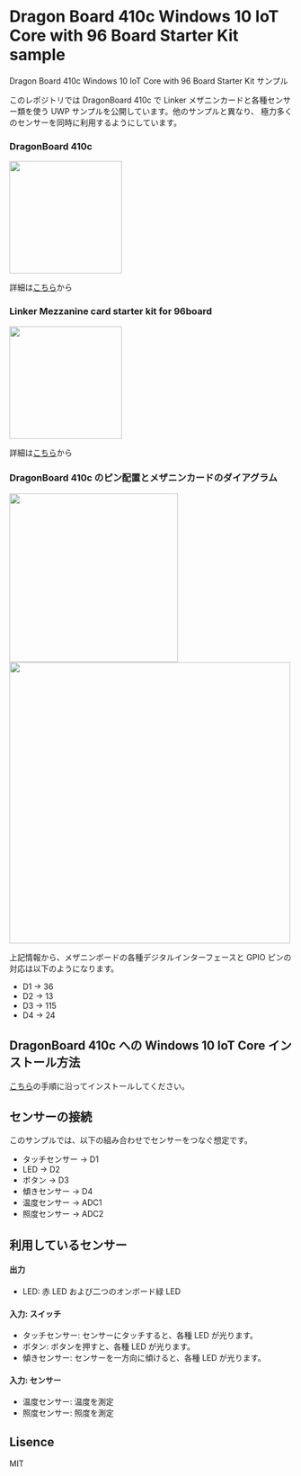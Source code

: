 # Dragon Board 410c Windows 10 IoT Core with 96 Board Starter Kit sample
Dragon Board 410c Windows 10 IoT Core with 96 Board Starter Kit サンプル

このレポジトリでは DragonBoard 410c で Linker メザニンカードと各種センサー類を使う UWP サンプルを公開しています。他のサンプルと異なり、
極力多くのセンサーを同時に利用するようにしています。

### DragonBoard 410c 
<img src="https://www.96boards.org/product/ce/dragonboard410c/images/DragonBoard-UpdatedImages-front.png" width="200">

詳細は[こちら](https://www.96boards.org/product/dragonboard410c)から

### Linker Mezzanine card starter kit for 96board
<img src="http://static.chip1stop.com/img/product/LINS/800px-Arrow3874.JPG" width="200">

詳細は[こちら](http://linksprite.com/wiki/index.php5?title=Linker_Mezzanine_card_starter_kit_for_96board)から

### DragonBoard 410c のピン配置とメザニンカードのダイアグラム
<p>
<img src="https://az835927.vo.msecnd.net/sites/iot/Resources/images/PinMappings/DB_Pinout.png" width="300">
<img src="http://linksprite.com/wiki/images/c/c7/1-4.jpg" width="500">
</p>

上記情報から、メザニンボードの各種デジタルインターフェースと GPIO ピンの対応は以下のようになります。
- D1 -> 36
- D2 -> 13
- D3 -> 115
- D4 -> 24

## DragonBoard 410c への Windows 10 IoT Core インストール方法
[こちら](https://developer.microsoft.com/en-us/windows/iot/getstarted)の手順に沿ってインストールしてください。

## センサーの接続
このサンプルでは、以下の組み合わせでセンサーをつなぐ想定です。

- タッチセンサー -> D1
- LED -> D2
- ボタン -> D3
- 傾きセンサー -> D4
- 温度センサー -> ADC1
- 照度センサー -> ADC2

## 利用しているセンサー 
#### 出力
- LED: 赤 LED および二つのオンボード緑 LED

#### 入力: スイッチ
- タッチセンサー: センサーにタッチすると、各種 LED が光ります。
- ボタン: ボタンを押すと、各種 LED が光ります。
- 傾きセンサー: センサーを一方向に傾けると、各種 LED が光ります。

#### 入力: センサー
- 温度センサー: 温度を測定
- 照度センサー: 照度を測定

## Lisence
MIT

